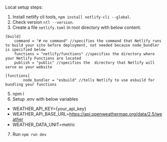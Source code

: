 Local setup steps:

1. Install netlify cli tools, `npm install netlify-cli --global`.
2. Check version `ntl --version`.
3. Create a file `netlify.toml` in root directory with below content.

```
[build]
	command = "# no command" //specifies the command that Netlify runs to build your site before deployment, not needed because node_bundler is specified below
	functions = "netlify/functions" //specifies the directory where your Netlify Functions are located
	publish = "public" //specifies the  directory that Netlify will serve as your website

[functions]
        node_bundler = "esbuild" //tells Netlify to use esbuild for bundling your functions
```

5. npm i
6. Setup .env with below variables

- WEATHER_API_KEY={your_api_key}
- WEATHER_API_BASE_URL=https://api.openweathermap.org/data/2.5/weather
- WEATHER_DATA_UNIT=metric

7. Run `npm run dev`
